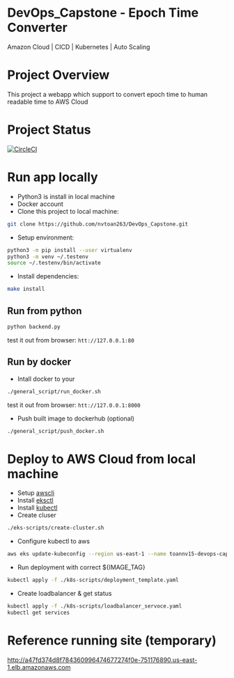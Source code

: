 # DevOps_Capstone - Epoch Time Converter
 Amazon Cloud | CICD | Kubernetes | Auto Scaling
# Project Overview
This project a webapp which support to convert epoch time to human readable time to AWS Cloud

# Project Status
[![CircleCI](https://dl.circleci.com/status-badge/img/gh/nvtoan263/DevOps_Capstone/tree/main.svg?style=svg)](https://dl.circleci.com/status-badge/redirect/gh/nvtoan263/DevOps_Capstone/tree/main)

# Run app locally
- Python3 is install in local machine
- Docker account
- Clone this project to local machine:
```bash
git clone https://github.com/nvtoan263/DevOps_Capstone.git
```
- Setup environment:
```bash
python3 -m pip install --user virtualenv
python3 -m venv ~/.testenv
source ~/.testenv/bin/activate
```
- Install dependencies:
```bash
make install
```
## Run from python
```bash
python backend.py
```
test it out from browser: <code>htt://127.0.0.1:80</code>

## Run by docker
- Intall docker to your 
```bash
./general_script/run_docker.sh
```
test it out from browser: <code>htt://127.0.0.1:8000</code>
- Push built image to dockerhub (optional)
```bash
./general_script/push_docker.sh
```
# Deploy to AWS Cloud from local machine
- Setup [awscli](https://docs.aws.amazon.com/cli/latest/userguide/getting-started-install.html)
- Install [eksctl](https://eksctl.io/introduction/#installation)
- Install [kubectl](https://kubernetes.io/docs/reference/kubectl/)
- Create cluser
```bash
./eks-scripts/create-cluster.sh
```
- Configure kubectl to aws
```bash
aws eks update-kubeconfig --region us-east-1 --name toannv15-devops-capstone
```
- Run deployment with correct ${IMAGE_TAG}
```bash
kubectl apply -f ./k8s-scripts/deployment_template.yaml
```
- Create loadbalancer & get status
```bash
kubectl apply -f ./k8s-scripts/loadbalancer_servoce.yaml
kubectl get services
```
# Reference running site (temporary)
http://a47fd374d8f784360996474677274f0e-751176890.us-east-1.elb.amazonaws.com

